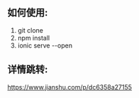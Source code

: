 ## 如何使用:

1. git clone  
2. npm install  
3. ionic serve --open  

## 详情跳转:  

https://www.jianshu.com/p/dc6358a27155
